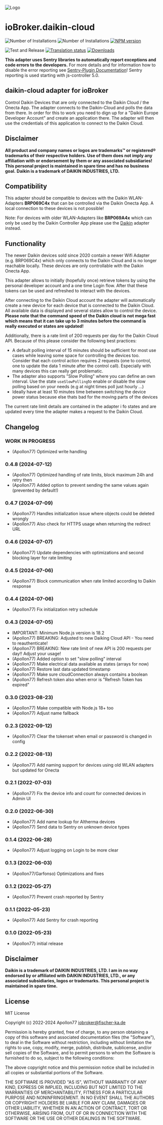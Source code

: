 ![Logo](admin/daikin-cloud.jpg)
# ioBroker.daikin-cloud

![Number of Installations](http://iobroker.live/badges/daikin-cloud-installed.svg)
![Number of Installations](http://iobroker.live/badges/daikin-cloud-stable.svg)
[![NPM version](http://img.shields.io/npm/v/iobroker.daikin-cloud.svg)](https://www.npmjs.com/package/iobroker.daikin-cloud)

![Test and Release](https://github.com/Apollon77/iobroker.daikin-cloud/workflows/Test%20and%20Release/badge.svg)
[![Translation status](https://weblate.iobroker.net/widgets/adapters/-/daikin-cloud/svg-badge.svg)](https://weblate.iobroker.net/engage/adapters/?utm_source=widget)
[![Downloads](https://img.shields.io/npm/dm/iobroker.daikin-cloud.svg)](https://www.npmjs.com/package/iobroker.daikin-cloud)

**This adapter uses Sentry libraries to automatically report exceptions and code errors to the developers.** For more details and for information how to disable the error reporting see [Sentry-Plugin Documentation](https://github.com/ioBroker/plugin-sentry#plugin-sentry)! Sentry reporting is used starting with js-controller 5.0.

## daikin-cloud adapter for ioBroker

Control Daikin Devices that are only connected to the Daikin Cloud / the Onecta App. The adapter connects to the Daikin-Cloud and polls the data from there. In order for this to work you need to dign up for a "Daikin Europe Developer Account" and create an application there. The adapter will then use the credentials of this application to connect to the Daikin Cloud.

## Disclaimer
**All product and company names or logos are trademarks™ or registered® trademarks of their respective holders. Use of them does not imply any affiliation with or endorsement by them or any associated subsidiaries! This personal project is maintained in spare time and has no business goal.**
**Daikin is a trademark of DAIKIN INDUSTRIES, LTD.**

## Compatibility

This adapter should be compatible to devices with the Daikin WLAN-Adapters **BRP069C4x** that can be controlled via the Daikin Onecta App. A local connection to these devices is not possible!

Note: For devices with older WLAN-Adapters like **BRP069A4x** which can only be used by the Daikin Controller App please use the [Daikin](https://github.com/Apollon77/ioBroker.daikin) adapter instead.

## Functionality

The newer Daikin devices sold since 2020 contain a newer Wifi Adapter (e.g. BRP069C4x) which only connects to the Daikin Cloud and is no longer reachable locally. These devices are only controllable with the Daikin Onecta App.

This adapter allows to initially (hopefully once) retrieve tokens by using the personal developer account and a one time Login flow. After that these tokens can be used and refreshed to interact with the devices.

After connecting to the Daikin Cloud account the adapter will automatically create a new device for each device that is connected to the Daikin Cloud. All available data is displayed and several states allow to control the device.
**Please note that the command speed of the Daikin cloud is not mega fast which means that it can take up to 3 minutes before the command is really executed or states are updated!**

Additionally, there is a rate limit of 200 requests per day for the Daikin Cloud API. Because of this please consider the following best practices:

* A default polling interval of 15 minutes should be sufficient for most use cases while leaving some space for controlling the devices too. Consider that each control action requires 2 requests (one to control, one to update the data 1 minute after the control call). Especially with many devices this can really get problematic.
* The adapter also supports "Slow Polling" where you can define an own interval. Use the state `useSlowPolling`to enable or disable the slow polling based on your needs (e.g at night times poll just hourly ...)
* Ideally have at least 10 minutes time between switching the device power status because else thats bad for the moving parts of the devices

The current rate limit details are contained in the adapter i fo states and are updated every time the adapter makes a request to the Daikin Cloud.

## Changelog

### __WORK IN PROGRESS__
* (Apollon77) Optimized write handling

### 0.4.8 (2024-07-12)
* (Apollon77) Optimized handling of rate limits, block maximum 24h and retry then
* (Apollon77) Added option to prevent sending the same values again (prevented by default!)

### 0.4.7 (2024-07-09)
* (Apollon77) Handles initialization issue where objects could be deleted wrongly
* (Apollon77) Also check for HTTPS usage when returning the redirect URL

### 0.4.6 (2024-07-07)
* (Apollon77) Update dependencies with optimizations and second blocking layer for rate limiting

### 0.4.5 (2024-07-06)
* (Apollon77) Block communication when rate limited according to Daikin response

### 0.4.4 (2024-07-06)
* (Apollon77) Fix initialization retry schedule

### 0.4.3 (2024-07-05)
* IMPORTANT: Minimum Node.js version is 18.2
* (Apollon77) BREAKING: Adjusted to new Daiking Cloud API - You need to reauthenticate!
* (Apollon77) BREAKING: New rate limit of new API is 200 requests per day!! Adjust your usage!
* (Apollon77) Added option to set "slow polling" interval
* (Apollon77) Make electrical data available as states (arrays for now)
* (Apollon77) Restore last data updated timestamp
* (Apollon77) Make sure cloudConnection always contains a boolean
* (Apollon77) Refresh token also when error is "Refresh Token has expired"

### 0.3.0 (2023-08-23)
* (Apollon77) Make compatible with Node.js 18+ too
* (Apollon77) Adjust name fallback

### 0.2.3 (2022-09-12)
* (Apollon77) Clear the tokenset when email or password is changed in config

### 0.2.2 (2022-08-13)
* (Apollon77) Add naming support for devices using old WLAN adapters but updated for Onecta

### 0.2.1 (2022-07-03)
* (Apollon77) Fix the device info and count for connected devices in Admin UI

### 0.2.0 (2022-06-30)
* (Apollon77) Add name lookup for Altherma devices
* (Apollon77) Send data to Sentry on unknown device types

### 0.1.4 (2022-06-28)
* (Apollon77) Adjust logging on Login to be more clear

### 0.1.3 (2022-06-03)
* (Apollon77/Garfonso) Optimizations and fixes

### 0.1.2 (2022-05-27)
* (Apollon77) Prevent crash reported by Sentry

### 0.1.1 (2022-05-23)
* (Apollon77) Add Sentry for crash reporting

### 0.1.0 (2022-05-23)
* (Apollon77) initial release

## Disclaimer
**Daikin is a trademark of DAIKIN INDUSTRIES, LTD. I am in no way endorsed by or affiliated with DAIKIN INDUSTRIES, LTD., or any associated subsidiaries, logos or trademarks. This personal project is maintained in spare time.**

## License
MIT License

Copyright (c) 2022-2024 Apollon77 <iobroker@fischer-ka.de>

Permission is hereby granted, free of charge, to any person obtaining a copy
of this software and associated documentation files (the "Software"), to deal
in the Software without restriction, including without limitation the rights
to use, copy, modify, merge, publish, distribute, sublicense, and/or sell
copies of the Software, and to permit persons to whom the Software is
furnished to do so, subject to the following conditions:

The above copyright notice and this permission notice shall be included in all
copies or substantial portions of the Software.

THE SOFTWARE IS PROVIDED "AS IS", WITHOUT WARRANTY OF ANY KIND, EXPRESS OR
IMPLIED, INCLUDING BUT NOT LIMITED TO THE WARRANTIES OF MERCHANTABILITY,
FITNESS FOR A PARTICULAR PURPOSE AND NONINFRINGEMENT. IN NO EVENT SHALL THE
AUTHORS OR COPYRIGHT HOLDERS BE LIABLE FOR ANY CLAIM, DAMAGES OR OTHER
LIABILITY, WHETHER IN AN ACTION OF CONTRACT, TORT OR OTHERWISE, ARISING FROM,
OUT OF OR IN CONNECTION WITH THE SOFTWARE OR THE USE OR OTHER DEALINGS IN THE
SOFTWARE.
